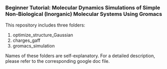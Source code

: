 ### Beginner Tutorial: Molecular Dynamics Simulations of Simple Non-Biological (Inorganic) Molecular Systems Using Gromacs

This repository includes three folders:

1. optimize_structure_Gaussian
2. charges_gaff
3. gromacs_simulation

Names of these folders are self-explanatory. For a detailed description, please refer to the corresponding google doc file.
